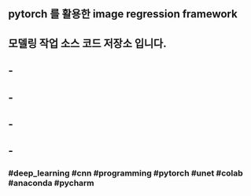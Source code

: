 ##
## pytorch 를 활용한 image regression framework
## 모델링 작업 소스 코드 저장소 입니다.
## -
## -
## -
## -
### #deep_learning #cnn #programming #pytorch #unet #colab #anaconda #pycharm
##

